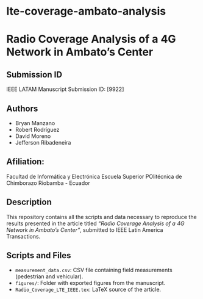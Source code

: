 # lte-coverage-ambato-analysis
# Radio Coverage Analysis of a 4G Network in Ambato’s Center

## Submission ID
IEEE LATAM Manuscript Submission ID: [9922]

## Authors
- Bryan Manzano
- Robert Rodríguez
- David Moreno
- Jefferson Ribadeneira

## Afiliation:
Facultad de Informática y Electrónica
Escuela Superior POlitécnica de Chimborazo
Riobamba - Ecuador

## Description
This repository contains all the scripts and data necessary to reproduce the results presented in the article titled *“Radio Coverage Analysis of a 4G Network in Ambato’s Center”*, submitted to IEEE Latin America Transactions.

## Scripts and Files
- `measurement_data.csv`: CSV file containing field measurements (pedestrian and vehicular).
- `figures/`: Folder with exported figures from the manuscript.
- `Radio_Coverage_LTE_IEEE.tex`: LaTeX source of the article.





